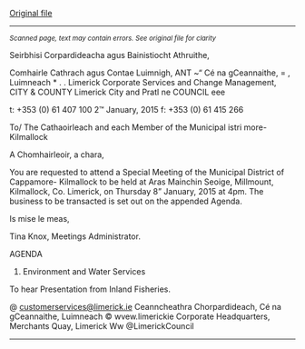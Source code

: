[Original file](https://www.limerick.ie/sites/default/files/media/documents/2017-07/agenda_-_meeting_of_municipal_district_of_cappamore-kilmallock_-_8th_january_2015_0.pdf)

---
*<small>Scanned page, text may contain errors. See original file for clarity</small>*  

Seirbhisi Corpardideacha agus Bainistiocht Athruithe,

Comhairle Cathrach agus Contae Luimnigh,
ANT ~“ Cé na gCeannaithe,
= , Luimneach *
. .
Limerick Corporate Services and Change Management,
CITY & COUNTY Limerick City and Pratl ne
COUNCIL eee

t: +353 (0) 61 407 100
2™ January, 2015 f: +353 (0) 61 415 266

To/ The Cathaoirleach and each Member of the Municipal
istri more-Kilmallock

A Chomhairleoir, a chara,

You are requested to attend a Special Meeting of the Municipal District of Cappamore-
Kilmallock to be held at Aras Mainchin Seoige, Millmount, Kilmallock, Co. Limerick, on
Thursday 8” January, 2015 at 4pm. The business to be transacted is set out on the
appended Agenda.

Is mise le meas,

Tina Knox,
Meetings Administrator.

AGENDA

1. Environment and Water Services

To hear Presentation from Inland Fisheries.

@ customerservices@limerick.ie
Ceanncheathra Chorpardideach, Cé na gCeannaithe, Luimneach © wvew.limerickie
Corporate Headquarters, Merchants Quay, Limerick Ww @LimerickCouncil


---
